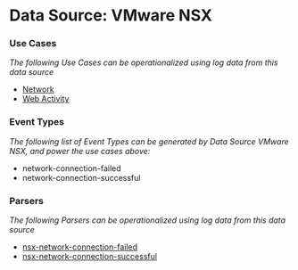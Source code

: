 Data Source: VMware NSX
=======================

### Use Cases

_The following Use Cases can be operationalized using log data from this data source_

* [Network](usecase_network.md)
* [Web Activity](usecase_web_activity.md)


### Event Types

_The following list of Event Types can be generated by Data Source VMware NSX, and power the use cases above:_

- network-connection-failed
- network-connection-successful


### Parsers

_The following Parsers can be operationalized using log data from this data source_

* [nsx-network-connection-failed](parserContent_nsx-network-connection-failed.md)
* [nsx-network-connection-successful](parserContent_nsx-network-connection-successful.md)
